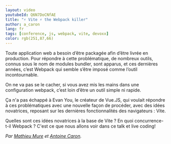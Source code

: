 ```yaml
---
layout: video
youtubeId: Q6N7DoCNfAE
title: "⚡️ Vite ⚡️ the Webpack killer"
author: a_caron
lang: fr
tags: [conference, js, webpack, vite, devoxx]
color: rgb(251,87,66)
---
```


Toute application web a besoin d’être packagée afin d’être livrée en production. Pour répondre à cette problématique, de nombreux outils, connus sous le nom de modules bundler, sont apparus, et ces dernières années, c’est Webpack qui semble s’être imposé comme l’outil incontournable.

On ne va pas se le cacher, si vous avez mis les mains dans une configuration webpack, c’est loin d’être un outil simple ni rapide.

Ça n'a pas échappé à Evan You, le créateur de Vue.JS, qui voulait répondre à ces problématiques avec une nouvelle façon de procéder, avec des idées novatrices, reposant sur les dernières fonctionnalités des navigateurs : Vite.

Quelles sont ces idées novatrices à la base de Vite ? En quoi concurrence-t-il Webpack ? C'est ce que nous allons voir dans ce talk et live coding!

_Par [Mathieu Mure](https://twitter.com/mathieumure) et [Antoine Caron](https://twitter.com/Slashgear_)._
